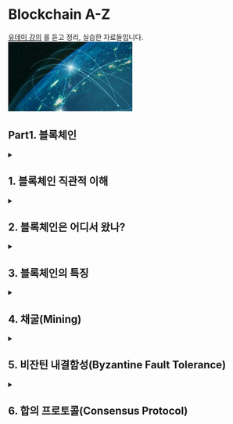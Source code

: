 # Blockchain A-Z

[유데미 강의](https://www.udemy.com/course/best-blockchain-az/) 를 듣고 정리, 실습한 자료들입니다.
[![링크](2023-04-22-12-32-16.png)](https://www.udemy.com/course/best-blockchain-az/)

## Part1. 블록체인

<details>
<summary>

## 1. 블록체인 직관적 이해

</summary>

<div>

### Plan of Attack

![](image.png.png)

- 블록체인 개요
- SHA256 해시 알고리즘 이해하기
- 일반원장과 비교한 블록체인 장점 첫번째 보안 계층 → Immutable Ledger
- 분산P2P 네트워크 - 블록체인 원장 배포를 통해 두번째 보안계층의 신뢰성을 높일 수 있다.
- 채굴
- 암호화 퍼즐
- 비잔틴 내결함성 Byzantine Fault Tolerance
- 합의 프로토콜: Consensus Protocol → 공격자로부터 블록체인을 보호
- 합의 프로토콜 → competing chains
</br>
</br>
</div>
</details>

<details>
<summary>

## 2. 블록체인은 어디서 왔나?

</summary>

<div>

Stuart Haber

W.Scott Stornetta

지속적으로 증가하는 데이터, 즉 블록이라고 불리는 이 데이터를 암호학을 통해 보호하고 연결하는 기술이라고 정의합니다.

블록은 레코드이기 때문에 데이터를 가지고 있습니다.

![](2023-04-22-03-09-54.png)

해시는 블록의 지문과 같습니다.

블록은 고유의 해시값을 가집니다.

Prev.Hash는 해당 해시의 바로 앞에 있던 블록의 해시값입니다.

블록1 → 첫번째 블록을 제네시스 블록이라고 합니다. 블록체인이 초기화된 후 이 블록은 언제나 첫번째 이기 때문에 제네시스 블록이라고 부릅니다. 절대로 바뀌는 경우가 벗습니다.

이전 해시가 없는 유일한 블록입니다.

![](2023-04-22-03-11-12.png)

![](2023-04-22-03-11-34.png)

블록2의 Prev.Hash가 genesis block의 hash와 연결된 모습을 확인 할 수 있습니다.

![](2023-04-22-03-11-54.png)

블록들이 암호로 연결되었다고 말하는 이유입니다.

<aside>
💡 Blocks are cryptographically linked together

</aside>
</br>
 </div>
  </details>

<details>
<summary>

## 3. 블록체인의 특징

</summary>
<div>

### SHA256 Hash

</br>

NSA에서 고안 매우 안전함

완전히 공유되어있음.

SHA는 안전한 해시 알고리즘의 약자이며 256은 메모리를 차지하는 비트 수 입니다.

해시의 길이는 언제나 64자이고, 숫자뿐아니라 문자도 올 수 있습니다. 즉, 해시의 문자는 각각 4비트를 가지고 있습니다.

어떤 디지털 문서에도 적용할 수 있습니다. 비디오, 텍스트, 오디오, 실행 파일 무엇을 적용하든 지문인 SHA256을 가질 수 있습니다.

같은 데이터를 입력하면 언제나 같은 해시값을 가지게 됩니다.

만약 아주 작은 심볼을 변경하면 해시값은 완전히 달라집니다. → 쇄도 효과

아무리 긴 내용을 입력해도 동일하게 64자의 해시 값이 할당됩니다.

유용하게 사용하려면 몇가지 사항을 충족해야 합니다.

- 단방향 (One-Way) → 즉, 뒤로는 갈 수 없습니다. 해시를 바탕으로 문서를 복원하거나 역설계할 수 없습니다. 사람의 지문과 동일합니다.
- 결정적이어야 합니다. (Deterministic) → 동일한 문서를 해싱 알고리즘에 적용하면 똑같은 해시값을 얻어야 합니다.
- 빠른 연산속도 (Fast Computation)
- **The Avalanche Effect**
  - 아주 작은 변형을 가해도 해시 값은 완전히 달라집니다.
  - 쇄도효과로 불리는 이유는 알고리즘 작동방식에 있습니다. → 하나의 변화가 몇가지의 변화를 유발하고 그들이 더 많은 변화를 유발하고 이는 더 많은 변화를 유발합니다.
- 충돌 저항성 (Must withstand collisions)
  - 비둘기집의 원리처럼 공간보다 데이터가 많은 경우에 일어나는 충돌이 일어날 가능성이 현저히 작고, 이러한 충돌이 일어나도 인위적인 경우 알고리즘이 견뎌내야 한다는 의미 입니다.

### 불변원장

</br>
지금의 현실세계에서는 예를들어 주택을 매입하고 주택에 대한 소유권이 데이터베이스에 저장되는데 이는 오류가 많고 수정되기 아주 쉽습니다.

블록체인이 등장하게 됩니다. 주택을 구매하면 새로운 트랜잭션이 추가되고 체인에 있는 단일 블록의 변경은 불가능하기 때문에 외부로의 불건전한 데이터 변경이 불가능 합니다. -> 수정하고싶으면..?

부동산권리 증서뿐 아니라 다이아몬드에도 적용됩니다. 즉, 물리적이 자산의 추적이 가능합니다.

[블록체인 경제: 제도적 암호경제학에 대한 초보자 가이드](https://medium.com/cryptoeconomics-australia/the-blockchain-economy-a-beginners-guide-to-institutional-cryptoeconomics-64bf2f2beec4)

### 분산 P2P 네트워크

</br>

![](2023-04-22-15-11-10.png)

위와 같은 불변원장을 사용자의 접근을 제한하고, 시스템 오류가 발생했을 때 데이터를 복원하려면 어떻게 해야할까요?
바로 분산 P2P 네트워크로 해결할 수 있습니다.

![](2023-04-23-01-43-31.png)

그런데 오른쪽 데스크탑의 체인을 보면 중간부분부터 해킹에 성공했고, 이후의 블록의 해시를 일일이 계산해 모두 다시 기록하고 변경에 성공했다고 가정했을 때, 거액의 피해가 발생할 것입니다.
하지만, 분산 P2P네크워크에서는 모두 끊임없이 동기화됩니다. 블록체인이 계속해서 피어가 일치하는지 확인합니다.
즉각적으로 피어가 일치하지 않는다면 해킹당했다는 것을 이해하게 될 것입니다. 그리고 자동적으로 연결되어있는 주변의 블록체인값을 가져와 다른 하나의 블록체인의 값을 기존 값으로 복사할 것입니다.
즉, 모든 블록체인을 공격해야 교체가 가능하게 됩니다.
또한 민감한 정보라도 일련의 값 즉, 해시로 저장되는 한 나의 컴퓨터에 있거나 다른 사람의 컴퓨터에 있거나 상관이 없습니다.
그렇게 신뢰가 없는 환경에 신뢰를 쌓게 됩니다.
해시가 1단계 보안이 되고 분산P2P네트워크가 2단계 보안, 합의프로토콜을 통해 블록체인을 강력하게 만드는 보안 층이 더 많아집니다.

</div>
</details>

<details>
<summary>

## 4. 채굴(Mining)

</summary>
<div>

### 채굴은 어떻게 작동하는가: 논스

![](2023-04-23-02-04-53.png)

블록번호, 데이터, 이전해시를 해싱 알고리즘에 넣어서 해시를 도출해내는 과정은 간단한데 어째서 채굴은 복잡한 걸까?

![](2023-04-23-02-06-25.png)

두번째 필드를 참고하면 해당 필드는 논스라고 불리는데 한 번만 사용되는 숫자를 뜻합니다. 바로 이 필드가 채굴에서 중요한 사항입니다.

![](2023-04-23-02-07-30.png)

초록색의 박스부분이 해시를 제어하게 됩니다. 블록번호, 논스, 데이터, 이전 해시가 해당 부분입니다. 네가지 값을 해싱 알고리즘에 넣어 해시값을 도출해 낼 수 있습니다.
이제 논스로 하여금 추가적인 통제력과 유연성을 가질 수 있습니다. 블록 번호를 바꿀 필요없이 논스를 조정해서 해시값을 조정할 수 있습니다.
데이터는 바꿔서는 안되고(블록체인은 불변원장이기 때문에 기존값을 훼손해서는 안됩니다.)이전해시값도 바꿀 수 없습니다.
따라서 논스 값은 자유롭게 변경할 수 있으니, 해시값을 변경하거나, 조정 또는 다양하게 변화시킬 수 있는 것입니다.

### 채굴 작동 방식: 암호화 퍼즐

해시는 숫자입니다. 16진수로 10진수의 수에 A부터 F까지의 값을 추가로 갖습니다.

![](2023-04-23-02-17-22.png)

채굴은 기본적으로 채굴자들이 특정한 해시를 달성하도록 설정한 대상이 있습니다.
가능한 모든 해시를 사진과 같이 나타냈을 때, 길이별로 대상을 설정한 해시를 기준으로 줄여나가면서 연산해나가게 됩니다.
논스를 미세하게 조정하더라도 쇄도효과에 의해 해시값은 늘어나고 줄어드는 정도가 굉장히 커집니다. 이러한 특성으로 채굴이 쉽지 않도록 만듭니다.

</div>
</details>

<details>
<summary>

## 5. 비잔틴 내결함성(Byzantine Fault Tolerance)

</summary>
<div>

![](2023-04-23-02-39-39.png)

위와 같은 경우 한명의 반역자가 나오더라도 과반수의 의견에 따라 합의가 되므로 전체 결정에는 영향이 없습니다.

전달된 정보에 대한 다수결의 알고리즘으로 장군들은 전달된 정보에 기반해 의사결정을 내립니다. 이 알고리즘을 비잔틴 내결함성이라고 합니다.

![](2023-04-23-02-42-37.png)

그런데, 위처럼 장군이 반역자인 경우에 같은 결정을 도출하는 경우는 세 장군중 하나의 장군에게만 다른 명령을 내리는 경우입니다.
따라, 내결함이 얼마인지를 우리가 알아야합니다.
논문에서는 3분의 1이상이 반역자일때는 작동할 수 없다고 말합니다. 이것이 바로 내결함성의 수준입니다.

이러한 논리를 블록체인에 적용시킨다면 반역자와 같이 시스템을 공격하는 자가 있을 수 있으니 합의 프로토콜이 있어야합니다. 그리고 최대한의 내결함성을 구현하려면 최대한 그 내결함성을 높인다는 것이 비잔틴 내결함성의 개념입니다.

</div>
</details>
<details>
<summary>

## 6. 합의 프로토콜(Consensus Protocol)

</summary>
<div>

### 합의 프로토콜 : 공격자에 대한 방어

</div>
</details>
